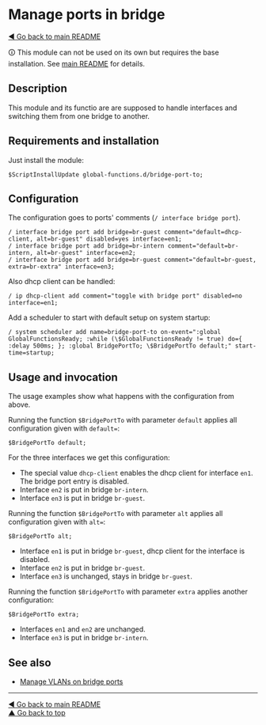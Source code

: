 Manage ports in bridge
======================

[◀ Go back to main README](../README.md)

🛈 This module can not be used on its own but requires the base installation.
See [main README](../README.md) for details.

Description
-----------

This module and its functio are are supposed to handle interfaces and
switching them from one bridge to another.

Requirements and installation
-----------------------------

Just install the module:

    $ScriptInstallUpdate global-functions.d/bridge-port-to;

Configuration
-------------

The configuration goes to ports' comments (`/ interface bridge port`).

    / interface bridge port add bridge=br-guest comment="default=dhcp-client, alt=br-guest" disabled=yes interface=en1;
    / interface bridge port add bridge=br-intern comment="default=br-intern, alt=br-guest" interface=en2;
    / interface bridge port add bridge=br-guest comment="default=br-guest, extra=br-extra" interface=en3;

Also dhcp client can be handled:

    / ip dhcp-client add comment="toggle with bridge port" disabled=no interface=en1;

Add a scheduler to start with default setup on system startup:

    / system scheduler add name=bridge-port-to on-event=":global GlobalFunctionsReady; :while (\$GlobalFunctionsReady != true) do={ :delay 500ms; }; :global BridgePortTo; \$BridgePortTo default;" start-time=startup;

Usage and invocation
--------------------

The usage examples show what happens with the configuration from above.

Running the function `$BridgePortTo` with parameter `default` applies all
configuration given with `default=`:

    $BridgePortTo default;

For the three interfaces we get this configuration:

* The special value `dhcp-client` enables the dhcp client for interface `en1`. The bridge port entry is disabled.
* Interface `en2` is put in bridge `br-intern`.
* Interface `en3` is put in bridge `br-guest`.

Running the function `$BridgePortTo` with parameter `alt` applies all
configuration given with `alt=`:

    $BridgePortTo alt;

* Interface `en1` is put in bridge `br-guest`, dhcp client for the interface is disabled.
* Interface `en2` is put in bridge `br-guest`.
* Interface `en3` is unchanged, stays in bridge `br-guest`.

Running the function `$BridgePortTo` with parameter `extra` applies another
configuration:

    $BridgePortTo extra;

* Interfaces `en1` and `en2` are unchanged.
* Interface `en3` is put in bridge `br-intern`.

See also
--------

* [Manage VLANs on bridge ports](bridge-port-vlan.md)

---
[◀ Go back to main README](../README.md)  
[▲ Go back to top](#top)
